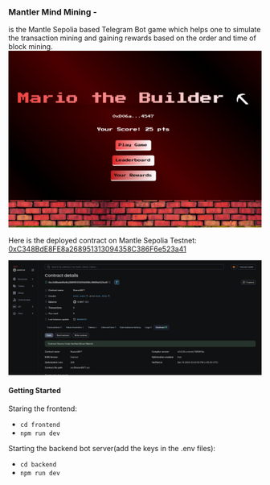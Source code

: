 ### Mantler Mind Mining -
is the Mantle Sepolia based Telegram Bot game which helps one to simulate the transaction mining and gaining rewards based on the order and time of block mining.
![alt text](image-1.png)


Here is the deployed contract on Mantle Sepolia Testnet:
[0xC348BdE8FE8a268951313094358C386F6e523a41](https://explorer.sepolia.mantle.xyz/address/0xc348bde8fe8a268951313094358c386f6e523a410)


![alt text](/images/image.png)

#### Getting Started 


Staring the frontend:
- ```cd frontend```
- ```npm run dev```


Starting the backend bot server(add the keys in the .env files):
- ```cd backend```
- ```npm run dev```
